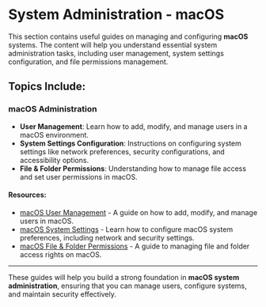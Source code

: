 # System Administration - macOS

This section contains useful guides on managing and configuring **macOS** systems. The content will help you understand essential system administration tasks, including user management, system settings configuration, and file permissions management.

## Topics Include:

### macOS Administration
- **User Management**: Learn how to add, modify, and manage users in a macOS environment.
- **System Settings Configuration**: Instructions on configuring system settings like network preferences, security configurations, and accessibility options.
- **File & Folder Permissions**: Understanding how to manage file access and set user permissions in macOS.

#### Resources:
- [macOS User Management](system-administration/macos-user-management.md) - A guide on how to add, modify, and manage users in macOS.
- [macOS System Settings]() - Learn how to configure macOS system preferences, including network and security settings.
- [macOS File & Folder Permissions](system-administration/Mac%20OS%20Administration/mac%20OS%20File%20&%20Folder%20Permissions.md) - A guide to managing file and folder access rights on macOS.

---

These guides will help you build a strong foundation in **macOS system administration**, ensuring that you can manage users, configure systems, and maintain security effectively.
